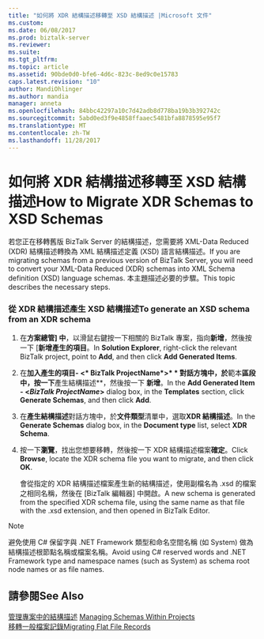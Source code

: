 ```yaml
---
title: "如何將 XDR 結構描述移轉至 XSD 結構描述 |Microsoft 文件"
ms.custom: 
ms.date: 06/08/2017
ms.prod: biztalk-server
ms.reviewer: 
ms.suite: 
ms.tgt_pltfrm: 
ms.topic: article
ms.assetid: 90bde0d0-bfe6-4d6c-823c-8ed9c0e15783
caps.latest.revision: "10"
author: MandiOhlinger
ms.author: mandia
manager: anneta
ms.openlocfilehash: 84bbc42297a10c7d42adb8d778ba19b3b392742c
ms.sourcegitcommit: 5abd0ed3f9e4858ffaaec5481bfa8878595e95f7
ms.translationtype: MT
ms.contentlocale: zh-TW
ms.lasthandoff: 11/28/2017
---
```

# <a name="how-to-migrate-xdr-schemas-to-xsd-schemas"></a><span data-ttu-id="842ea-102">如何將 XDR 結構描述移轉至 XSD 結構描述</span><span class="sxs-lookup"><span data-stu-id="842ea-102">How to Migrate XDR Schemas to XSD Schemas</span></span>
<span data-ttu-id="842ea-103">若您正在移轉舊版 BizTalk Server 的結構描述，您需要將 XML-Data Reduced (XDR) 結構描述轉換為 XML 結構描述定義 (XSD) 語言結構描述。</span><span class="sxs-lookup"><span data-stu-id="842ea-103">If you are migrating schemas from a previous version of BizTalk Server, you will need to convert your XML-Data Reduced (XDR) schemas into XML Schema definition (XSD) language schemas.</span></span> <span data-ttu-id="842ea-104">本主題描述必要的步驟。</span><span class="sxs-lookup"><span data-stu-id="842ea-104">This topic describes the necessary steps.</span></span>  
  
### <a name="to-generate-an-xsd-schema-from-an-xdr-schema"></a><span data-ttu-id="842ea-105">從 XDR 結構描述產生 XSD 結構描述</span><span class="sxs-lookup"><span data-stu-id="842ea-105">To generate an XSD schema from an XDR schema</span></span>  
  
1.  <span data-ttu-id="842ea-106">在**方案總管] 中**，以滑鼠右鍵按一下相關的 BizTalk 專案，指向**新增**，然後按一下 [**新增產生的項目**。</span><span class="sxs-lookup"><span data-stu-id="842ea-106">In **Solution Explorer**, right-click the relevant BizTalk project, point to **Add**, and then click **Add Generated Items**.</span></span>  
  
2.  <span data-ttu-id="842ea-107">在**加入產生的項目- \<* BizTalk ProjectName*\>* * 對話方塊中，於**範本**區段中，按一下**產生結構描述**，然後按一下 **新增**。</span><span class="sxs-lookup"><span data-stu-id="842ea-107">In the **Add Generated Item - \<*BizTalk ProjectName*\>** dialog box, in the **Templates** section, click **Generate Schemas**, and then click **Add**.</span></span>  
  
3.  <span data-ttu-id="842ea-108">在**產生結構描述**對話方塊中，於**文件類型**清單中，選取**XDR 結構描述**。</span><span class="sxs-lookup"><span data-stu-id="842ea-108">In the **Generate Schemas** dialog box, in the **Document type** list, select **XDR Schema**.</span></span>  
  
4.  <span data-ttu-id="842ea-109">按一下**瀏覽**，找出您想要移轉，然後按一下 XDR 結構描述檔案**確定**。</span><span class="sxs-lookup"><span data-stu-id="842ea-109">Click **Browse**, locate the XDR schema file you want to migrate, and then click **OK**.</span></span>  
  
     <span data-ttu-id="842ea-110">會從指定的 XDR 結構描述檔案產生新的結構描述，使用副檔名為 .xsd 的檔案之相同名稱，然後在 [BizTalk 編輯器] 中開啟。</span><span class="sxs-lookup"><span data-stu-id="842ea-110">A new schema is generated from the specified XDR schema file, using the same name as that file with the .xsd extension, and then opened in BizTalk Editor.</span></span>  
  
> [!NOTE]
>  <span data-ttu-id="842ea-111">避免使用 C# 保留字與 .NET Framework 類型和命名空間名稱 (如 System) 做為結構描述根節點名稱或檔案名稱。</span><span class="sxs-lookup"><span data-stu-id="842ea-111">Avoid using C# reserved words and .NET Framework type and namespace names (such as System) as schema root node names or as file names.</span></span>  
  
## <a name="see-also"></a><span data-ttu-id="842ea-112">請參閱</span><span class="sxs-lookup"><span data-stu-id="842ea-112">See Also</span></span>  
 <span data-ttu-id="842ea-113">[管理專案中的結構描述](../core/managing-schemas-within-projects.md) </span><span class="sxs-lookup"><span data-stu-id="842ea-113">[Managing Schemas Within Projects](../core/managing-schemas-within-projects.md) </span></span>  
 [<span data-ttu-id="842ea-114">移轉一般檔案記錄</span><span class="sxs-lookup"><span data-stu-id="842ea-114">Migrating Flat File Records</span></span>](../core/migrating-flat-file-records.md)